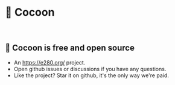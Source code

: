 
# 🦋 Cocoon

<br/>

## 💖 Cocoon is free and open source
- An https://e280.org/ project.
- Open github issues or discussions if you have any questions.
- Like the project? Star it on github, it's the only way we're paid.


